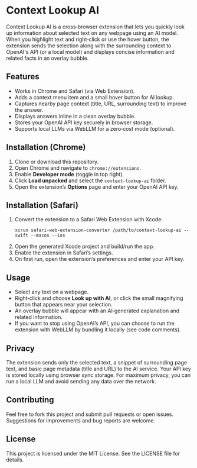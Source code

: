# Context Lookup AI

Context Lookup AI is a cross‑browser extension that lets you quickly look up information about selected text on any webpage using an AI model. When you highlight text and right‑click or use the hover button, the extension sends the selection along with the surrounding context to OpenAI's API (or a local model) and displays concise information and related facts in an overlay bubble.

## Features
- Works in Chrome and Safari (via Web Extension).
- Adds a context menu item and a small hover button for AI lookup.
- Captures nearby page context (title, URL, surrounding text) to improve the answer.
- Displays answers inline in a clean overlay bubble.
- Stores your OpenAI API key securely in browser storage.
- Supports local LLMs via WebLLM for a zero‑cost mode (optional).

## Installation (Chrome)
1. Clone or download this repository.
2. Open Chrome and navigate to `chrome://extensions`.
3. Enable **Developer mode** (toggle in top right).
4. Click **Load unpacked** and select the `context‑lookup‑ai` folder.
5. Open the extension’s **Options** page and enter your OpenAI API key.

## Installation (Safari)
1. Convert the extension to a Safari Web Extension with Xcode:
   ```
   xcrun safari‑web‑extension‑converter /path/to/context‑lookup‑ai --swift --macos --ios
   ```
2. Open the generated Xcode project and build/run the app.
3. Enable the extension in Safari’s settings.
4. On first run, open the extension’s preferences and enter your API key.

## Usage
- Select any text on a webpage.
- Right‑click and choose **Look up with AI**, or click the small magnifying button that appears near your selection.
- An overlay bubble will appear with an AI‑generated explanation and related information.
- If you want to stop using OpenAI’s API, you can choose to run the extension with WebLLM by bundling it locally (see code comments).

## Privacy
The extension sends only the selected text, a snippet of surrounding page text, and basic page metadata (title and URL) to the AI service. Your API key is stored locally using browser sync storage. For maximum privacy, you can run a local LLM and avoid sending any data over the network.

## Contributing
Feel free to fork this project and submit pull requests or open issues. Suggestions for improvements and bug reports are welcome.

## License
This project is licensed under the MIT License. See the LICENSE file for details.
